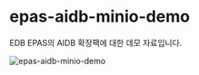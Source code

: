 # epas-aidb-minio-demo


EDB EPAS의 AIDB 확장팩에 대한 데모 자료입니다.

![epas-aidb-minio-demo](Image/edb_aidb_demo.png)
